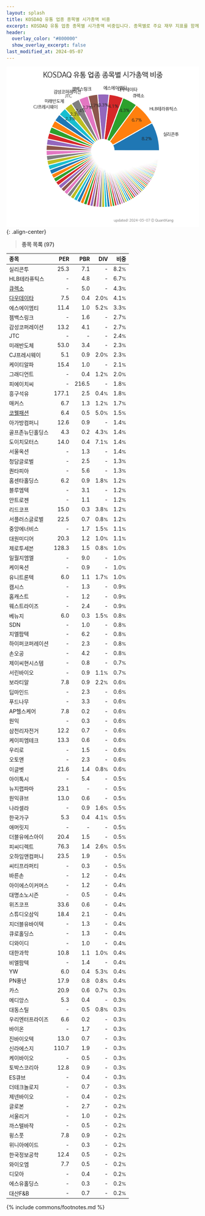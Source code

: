 ```yaml
---
layout: splash
title: KOSDAQ 유통 업종 종목별 시가총액 비중
excerpt: KOSDAQ 유통 업종 종목별 시가총액 비중입니다. 종목별로 주요 재무 지표를 함께 표시합니다.
header:
  overlay_color: "#800000"
  show_overlay_excerpt: false
last_modified_at: 2024-05-07
---
```



![KOSDAQ 유통 업종 종목별 시가총액 비중](/stats/sector/images/kosdaq_업종_유통_종목.png){: .align-center}


> **종목 목록 (97)**<a id="list"></a>

| **종목** | **PER** | **PBR** | **DIV** | **비중** |
| :------- | ------: | ------: | ------: | -------: |
| 실리콘투 | 25.3 | 7.1 | - | 8.2<small>%</small> |
| HLB테라퓨틱스 | - | 4.8 | - | 6.7<small>%</small> |
| [큐렉소](/060280/) | - | 5.0 | - | 4.3<small>%</small> |
| [다우데이타](/032190/) | 7.5 | 0.4 | 2.0<small>%</small> | 4.1<small>%</small> |
| 에스에이엠티 | 11.4 | 1.0 | 5.2<small>%</small> | 3.3<small>%</small> |
| 젬백스링크 | - | 1.6 | - | 2.7<small>%</small> |
| 감성코퍼레이션 | 13.2 | 4.1 | - | 2.7<small>%</small> |
| JTC | - | - | - | 2.4<small>%</small> |
| 미래반도체 | 53.0 | 3.4 | - | 2.3<small>%</small> |
| CJ프레시웨이 | 5.1 | 0.9 | 2.0<small>%</small> | 2.3<small>%</small> |
| 케이티알파 | 15.4 | 1.0 | - | 2.1<small>%</small> |
| 그래디언트 | - | 0.4 | 1.2<small>%</small> | 2.0<small>%</small> |
| 피에이치씨 | - | 216.5 | - | 1.8<small>%</small> |
| 흥구석유 | 177.1 | 2.5 | 0.4<small>%</small> | 1.8<small>%</small> |
| 매커스 | 6.7 | 1.3 | 1.2<small>%</small> | 1.7<small>%</small> |
| [코웰패션](/033290/) | 6.4 | 0.5 | 5.0<small>%</small> | 1.5<small>%</small> |
| 아가방컴퍼니 | 12.6 | 0.9 | - | 1.4<small>%</small> |
| 골프존뉴딘홀딩스 | 4.3 | 0.2 | 4.3<small>%</small> | 1.4<small>%</small> |
| 도이치모터스 | 14.0 | 0.4 | 7.1<small>%</small> | 1.4<small>%</small> |
| 서울옥션 | - | 1.3 | - | 1.4<small>%</small> |
| 청담글로벌 | - | 2.5 | - | 1.3<small>%</small> |
| 퀀타피아 | - | 5.6 | - | 1.3<small>%</small> |
| 홈센타홀딩스 | 6.2 | 0.9 | 1.8<small>%</small> | 1.2<small>%</small> |
| 블루엠텍 | - | 3.1 | - | 1.2<small>%</small> |
| 안트로젠 | - | 1.1 | - | 1.2<small>%</small> |
| 리드코프 | 15.0 | 0.3 | 3.8<small>%</small> | 1.2<small>%</small> |
| 서플러스글로벌 | 22.5 | 0.7 | 0.8<small>%</small> | 1.2<small>%</small> |
| 중앙에너비스 | - | 1.7 | 1.5<small>%</small> | 1.1<small>%</small> |
| 대원미디어 | 20.3 | 1.2 | 1.0<small>%</small> | 1.1<small>%</small> |
| 제로투세븐 | 128.3 | 1.5 | 0.8<small>%</small> | 1.0<small>%</small> |
| 일월지엠엘 | - | 9.0 | - | 1.0<small>%</small> |
| 케이옥션 | - | 0.9 | - | 1.0<small>%</small> |
| 유니트론텍 | 6.0 | 1.1 | 1.7<small>%</small> | 1.0<small>%</small> |
| 캠시스 | - | 1.3 | - | 0.9<small>%</small> |
| 홈캐스트 | - | 1.2 | - | 0.9<small>%</small> |
| 웨스트라이즈 | - | 2.4 | - | 0.9<small>%</small> |
| 베뉴지 | 6.0 | 0.3 | 1.5<small>%</small> | 0.8<small>%</small> |
| SDN | - | 1.0 | - | 0.8<small>%</small> |
| 지엘팜텍 | - | 6.2 | - | 0.8<small>%</small> |
| 하이퍼코퍼레이션 | - | 2.3 | - | 0.8<small>%</small> |
| 손오공 | - | 4.2 | - | 0.8<small>%</small> |
| 제이씨현시스템 | - | 0.8 | - | 0.7<small>%</small> |
| 서린바이오 | - | 0.9 | 1.1<small>%</small> | 0.7<small>%</small> |
| 보라티알 | 7.8 | 0.9 | 2.2<small>%</small> | 0.6<small>%</small> |
| 딥마인드 | - | 2.3 | - | 0.6<small>%</small> |
| 푸드나무 | - | 3.3 | - | 0.6<small>%</small> |
| AP헬스케어 | 7.8 | 0.2 | - | 0.6<small>%</small> |
| 원익 | - | 0.3 | - | 0.6<small>%</small> |
| 삼천리자전거 | 12.2 | 0.7 | - | 0.6<small>%</small> |
| 케이피엠테크 | 13.3 | 0.6 | - | 0.6<small>%</small> |
| 우리로 | - | 1.5 | - | 0.6<small>%</small> |
| 오토앤 | - | 2.3 | - | 0.6<small>%</small> |
| 이글벳 | 21.6 | 1.4 | 0.8<small>%</small> | 0.6<small>%</small> |
| 아이톡시 | - | 5.4 | - | 0.5<small>%</small> |
| 뉴지랩파마 | 23.1 | - | - | 0.5<small>%</small> |
| 원익큐브 | 13.0 | 0.6 | - | 0.5<small>%</small> |
| 나라셀라 | - | 0.9 | 1.6<small>%</small> | 0.5<small>%</small> |
| 한국가구 | 5.3 | 0.4 | 4.1<small>%</small> | 0.5<small>%</small> |
| 애머릿지 | - | - | - | 0.5<small>%</small> |
| 더블유에스아이 | 20.4 | 1.5 | - | 0.5<small>%</small> |
| 피씨디렉트 | 76.3 | 1.4 | 2.6<small>%</small> | 0.5<small>%</small> |
| 오하임앤컴퍼니 | 23.5 | 1.9 | - | 0.5<small>%</small> |
| 씨티프라퍼티 | - | 0.3 | - | 0.5<small>%</small> |
| 바른손 | - | 1.2 | - | 0.4<small>%</small> |
| 아이에스이커머스 | - | 1.2 | - | 0.4<small>%</small> |
| 대명소노시즌 | - | 0.5 | - | 0.4<small>%</small> |
| 위즈코프 | 33.6 | 0.6 | - | 0.4<small>%</small> |
| 스튜디오삼익 | 18.4 | 2.1 | - | 0.4<small>%</small> |
| 지더블유바이텍 | - | 1.3 | - | 0.4<small>%</small> |
| 큐로홀딩스 | - | 1.3 | - | 0.4<small>%</small> |
| 디와이디 | - | 1.0 | - | 0.4<small>%</small> |
| 대한과학 | 10.8 | 1.1 | 1.0<small>%</small> | 0.4<small>%</small> |
| 비엘팜텍 | - | 1.4 | - | 0.4<small>%</small> |
| YW | 6.0 | 0.4 | 5.3<small>%</small> | 0.4<small>%</small> |
| PN풍년 | 17.9 | 0.8 | 0.8<small>%</small> | 0.4<small>%</small> |
| 카스 | 20.9 | 0.6 | 0.7<small>%</small> | 0.3<small>%</small> |
| 메디앙스 | 5.3 | 0.4 | - | 0.3<small>%</small> |
| 대동스틸 | - | 0.5 | 0.8<small>%</small> | 0.3<small>%</small> |
| 우리엔터프라이즈 | 6.6 | 0.2 | - | 0.3<small>%</small> |
| 바이온 | - | 1.7 | - | 0.3<small>%</small> |
| 진바이오텍 | 13.0 | 0.7 | - | 0.3<small>%</small> |
| 신라에스지 | 110.7 | 1.9 | - | 0.3<small>%</small> |
| 케이바이오 | - | 0.5 | - | 0.3<small>%</small> |
| 토박스코리아 | 12.8 | 0.9 | - | 0.3<small>%</small> |
| ES큐브 | - | 0.4 | - | 0.3<small>%</small> |
| 더테크놀로지 | - | 0.7 | - | 0.3<small>%</small> |
| 제넨바이오 | - | 0.4 | - | 0.2<small>%</small> |
| 글로본 | - | 2.7 | - | 0.2<small>%</small> |
| 서울리거 | - | 1.0 | - | 0.2<small>%</small> |
| 까스텔바작 | - | 0.5 | - | 0.2<small>%</small> |
| 윙스풋 | 7.8 | 0.9 | - | 0.2<small>%</small> |
| 위니아에이드 | - | 0.3 | - | 0.2<small>%</small> |
| 한국정보공학 | 12.4 | 0.5 | - | 0.2<small>%</small> |
| 와이오엠 | 7.7 | 0.5 | - | 0.2<small>%</small> |
| 디모아 | - | 0.4 | - | 0.2<small>%</small> |
| 에스유홀딩스 | - | 0.3 | - | 0.2<small>%</small> |
| 대산F&B | - | 0.7 | - | 0.2<small>%</small> |

{% include commons/footnotes.md %}